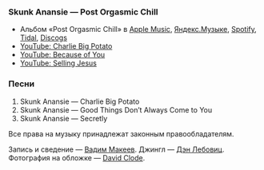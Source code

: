 ### Skunk Anansie — Post Orgasmic Chill

- Альбом «Post Orgasmic Chill» в
	[Apple Music](https://music.apple.com/album/1235075017),
	[Яндекс.Музыке](https://music.yandex.ru/album/213626),
	[Spotify](https://open.spotify.com/album/4WznTvC9d1Oino7gLS8XHq),
	[Tidal](https://tidal.com/browse/album/73858035),
	[Discogs](https://www.discogs.com/master/47384)
- [YouTube: Charlie Big Potato](https://youtu.be/9E9-L9_S3V0)
- [YouTube: Because of You](https://youtu.be/ewDa5MtJKks)
- [YouTube: Selling Jesus](https://youtu.be/0P0yUagEXBE)

### Песни

1. Skunk Anansie — Charlie Big Potato
2. Skunk Anansie — Good Things Don’t Always Come to You
3. Skunk Anansie — Secretly

Все права на музыку принадлежат законным правообладателям.

Запись и сведение — [Вадим Макеев](https://twitter.com/pepelsbey).
Джингл — [Дэн Лебовиц](https://www.youtube.com/channel/UC38A5qHrlc_Zgua7vL4b96w).
Фотография на обложке — [David Clode](https://unsplash.com/photos/W7QkaUbYEmg).
